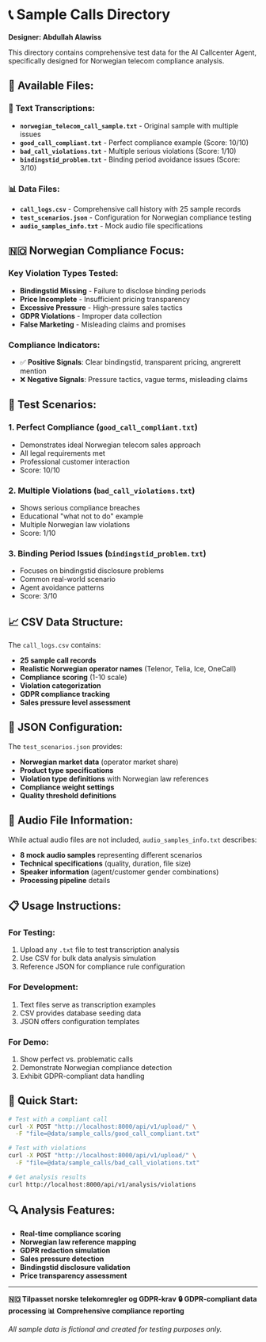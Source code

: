 # 📞 Sample Calls Directory
**Designer: Abdullah Alawiss**

This directory contains comprehensive test data for the AI Callcenter Agent, specifically designed for Norwegian telecom compliance analysis.

## 📁 **Available Files:**

### 📝 **Text Transcriptions:**
- **`norwegian_telecom_call_sample.txt`** - Original sample with multiple issues
- **`good_call_compliant.txt`** - Perfect compliance example (Score: 10/10)
- **`bad_call_violations.txt`** - Multiple serious violations (Score: 1/10)
- **`bindingstid_problem.txt`** - Binding period avoidance issues (Score: 3/10)

### 📊 **Data Files:**
- **`call_logs.csv`** - Comprehensive call history with 25 sample records
- **`test_scenarios.json`** - Configuration for Norwegian compliance testing
- **`audio_samples_info.txt`** - Mock audio file specifications

## 🇳🇴 **Norwegian Compliance Focus:**

### **Key Violation Types Tested:**
- **Bindingstid Missing** - Failure to disclose binding periods
- **Price Incomplete** - Insufficient pricing transparency  
- **Excessive Pressure** - High-pressure sales tactics
- **GDPR Violations** - Improper data collection
- **False Marketing** - Misleading claims and promises

### **Compliance Indicators:**
- ✅ **Positive Signals**: Clear bindingstid, transparent pricing, angrerett mention
- ❌ **Negative Signals**: Pressure tactics, vague terms, misleading claims

## 🎯 **Test Scenarios:**

### **1. Perfect Compliance (`good_call_compliant.txt`)**
- Demonstrates ideal Norwegian telecom sales approach
- All legal requirements met
- Professional customer interaction
- Score: 10/10

### **2. Multiple Violations (`bad_call_violations.txt`)**
- Shows serious compliance breaches
- Educational "what not to do" example
- Multiple Norwegian law violations
- Score: 1/10

### **3. Binding Period Issues (`bindingstid_problem.txt`)**
- Focuses on bindingstid disclosure problems
- Common real-world scenario
- Agent avoidance patterns
- Score: 3/10

## 📈 **CSV Data Structure:**
The `call_logs.csv` contains:
- **25 sample call records**
- **Realistic Norwegian operator names** (Telenor, Telia, Ice, OneCall)
- **Compliance scoring** (1-10 scale)
- **Violation categorization**
- **GDPR compliance tracking**
- **Sales pressure level assessment**

## 🔧 **JSON Configuration:**
The `test_scenarios.json` provides:
- **Norwegian market data** (operator market share)
- **Product type specifications**
- **Violation type definitions** with Norwegian law references
- **Compliance weight settings**
- **Quality threshold definitions**

## 🎵 **Audio File Information:**
While actual audio files are not included, `audio_samples_info.txt` describes:
- **8 mock audio samples** representing different scenarios
- **Technical specifications** (quality, duration, file size)
- **Speaker information** (agent/customer gender combinations)
- **Processing pipeline** details

## 📋 **Usage Instructions:**

### **For Testing:**
1. Upload any `.txt` file to test transcription analysis
2. Use CSV for bulk data analysis simulation
3. Reference JSON for compliance rule configuration

### **For Development:**
1. Text files serve as transcription examples
2. CSV provides database seeding data
3. JSON offers configuration templates

### **For Demo:**
1. Show perfect vs. problematic calls
2. Demonstrate Norwegian compliance detection
3. Exhibit GDPR-compliant data handling

## 🚀 **Quick Start:**
```bash
# Test with a compliant call
curl -X POST "http://localhost:8000/api/v1/upload/" \
  -F "file=@data/sample_calls/good_call_compliant.txt"

# Test with violations
curl -X POST "http://localhost:8000/api/v1/upload/" \
  -F "file=@data/sample_calls/bad_call_violations.txt"

# Get analysis results
curl http://localhost:8000/api/v1/analysis/violations
```

## 🔍 **Analysis Features:**
- **Real-time compliance scoring**
- **Norwegian law reference mapping**
- **GDPR redaction simulation**
- **Sales pressure detection**
- **Bindingstid disclosure validation**
- **Price transparency assessment**

---

**🇳🇴 Tilpasset norske telekomregler og GDPR-krav**
**🔒 GDPR-compliant data processing**
**📊 Comprehensive compliance reporting**

*All sample data is fictional and created for testing purposes only.*
